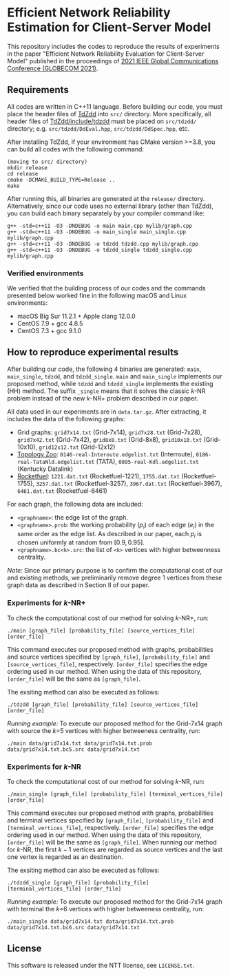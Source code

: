 # Efficient Network Reliability Estimation for Client-Server Model

This repository includes the codes to reproduce the results of experiments in the paper "Efficient Network Reliability Evaluation for Client-Server Model" published in the proceedings of [2021 IEEE Global Communications Conference (GLOBECOM 2021)](https://globecom2021.ieee-globecom.org/).

## Requirements

All codes are written in C++11 language. Before building our code, you must place the header files of [TdZdd](https://github.com/kunisura/TdZdd) into `src/` directory. More specifically, all header files of [TdZdd/include/tdzdd](https://github.com/kunisura/TdZdd/tree/master/include/tdzdd) must be placed on `src/tdzdd/` directory; e.g. `src/tdzdd/DdEval.hpp`, `src/tdzdd/DdSpec.hpp`, etc.

After installing TdZdd, if your environment has CMake version >=3.8, you can build all codes with the following command:

```shell
(moving to src/ directory)
mkdir release
cd release
cmake -DCMAKE_BUILD_TYPE=Release ..
make
```

After running this, all binaries are generated at the `release/` directory. Alternatively, since our code uses no external library (other than TdZdd), you can build each binary separately by your compiler command like:

```shell
g++ -std=c++11 -O3 -DNDEBUG -o main main.cpp mylib/graph.cpp
g++ -std=c++11 -O3 -DNDEBUG -o main_single main_single.cpp mylib/graph.cpp
g++ -std=c++11 -O3 -DNDEBUG -o tdzdd tdzdd.cpp mylib/graph.cpp
g++ -std=c++11 -O3 -DNDEBUG -o tdzdd_single tdzdd_single.cpp mylib/graph.cpp
```

### Verified environments

We verified that the building process of our codes and the commands presented below worked fine in the following macOS and Linux environments:

- macOS Big Sur 11.2.1 + Apple clang 12.0.0
- CentOS 7.9 + gcc 4.8.5
- CentOS 7.3 + gcc 9.1.0

## How to reproduce experimental results

After building our code, the following 4 binaries are generated: `main`, `main_single`, `tdzdd`, and `tdzdd_single`. `main` and `main_single` implements our proposed method, while `tdzdd` and `tdzdd_single` implements the existing (HH) method. The suffix `_single` means that it solves the classic $k$-NR problem instead of the new $k$-NR+ problem described in our paper.

All data used in our experiments are in `data.tar.gz`. After extracting, it includes the data of the following graphs:
- Grid graphs: `grid7x14.txt` (Grid-7x14), `grid7x28.txt` (Grid-7x28), `grid7x42.txt` (Grid-7x42), `grid8x8.txt` (Grid-8x8), `grid10x10.txt` (Grid-10x10), `grid12x12.txt` (Grid-12x12)
- [Topology Zoo](http://www.topology-zoo.org/index.html): `0146-real-Interoute.edgelist.txt` (Interroute), `0186-real-TataNld.edgelist.txt` (TATA), `0895-real-Kdl.edgelist.txt` (Kentucky Datalink)
- [Rocketfuel](https://research.cs.washington.edu/networking/rocketfuel/): `1221.dat.txt` (Rocketfuel-1221), `1755.dat.txt` (Rocketfuel-1755), `3257.dat.txt` (Rocketfuel-3257), `3967.dat.txt` (Rocketfuel-3967), `6461.dat.txt` (Rocketfuel-6461)

For each graph, the following data are included:

- `<graphname>`: the edge list of the graph.
- `<graphname>.prob`: the working probability ($p_i$) of each edge ($e_i$) in the same order as the edge list. As described in our paper, each $p_i$ is chosen uniformly at random from $[0.9,0.95]$.
- `<graphname>.bc<k>.src`: the list of `<k>` vertices with higher betweenness centrality.

_Note:_ Since our primary purpose is to confirm the computational cost of our and existing methods, we preliminarily remove degree 1 vertices from these graph data as described in Section II of our paper.

### Experiments for $k$-NR+

To check the computational cost of our method for solving $k$-NR+, run:

```shell
./main [graph_file] [probability_file] [source_vertices_file] [order_file]
```

This command executes our proposed method with graphs, probabilities and source vertices specified by `[graph_file]`, `[probability_file]` and `[source_vertices_file]`, respectively. `[order_file]` specifies the edge ordering used in our method. When using the data of this repository, `[order_file]` will be the same as `[graph_file]`.

The exsiting method can also be executed as follows:

```shell
./tdzdd [graph_file] [probability_file] [source_vertices_file] [order_file]
```

_Running example:_ To execute our proposed method for the Grid-7x14 graph with source the $k=$5 vertices with higher betweeness centrality, run:

```shell
./main data/grid7x14.txt data/grid7x14.txt.prob data/grid7x14.txt.bc5.src data/grid7x14.txt
```

### Experiments for $k$-NR

To check the computational cost of our method for solving $k$-NR, run:

```shell
./main_single [graph_file] [probability_file] [terminal_vertices_file] [order_file]
```

This command executes our proposed method with graphs, probabilities and terminal vertices specified by `[graph_file]`, `[probability_file]` and `[terminal_vertices_file]`, respectively. `[order_file]` specifies the edge ordering used in our method. When using the data of this repository, `[order_file]` will be the same as `[graph_file]`. When running our method for $k$-NR, the first $k-1$ vertices are regarded as source vertices and the last one vertex is regarded as an destination.

The exsiting method can also be executed as follows:

```shell
./tdzdd_single [graph_file] [probability_file] [terminal_vertices_file] [order_file]
```

_Running example:_ To execute our proposed method for the Grid-7x14 graph with terminal the $k=$6 vertices with higher betweeness centrality, run:

```shell
./main_single data/grid7x14.txt data/grid7x14.txt.prob data/grid7x14.txt.bc6.src data/grid7x14.txt
```

## License

This software is released under the NTT license, see `LICENSE.txt`.
